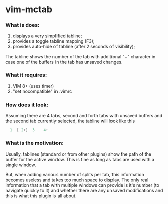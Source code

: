 # vim-mctab

### What is does:
1. displays a very simplified tabline;
2. provides a toggle tabline mapping (F3);
3. provides auto-hide of tabline (after 2 seconds of visibility);

The tabline shows the number of the tab with additional "+" character in case
one of the buffers in the tab has unsaved changes.

### What it requires:
1. VIM 8+ (uses timer)
2. "set nocompatible" in .vimrc

### How does it look:
Assuming there are 4 tabs, second and forth tabs with unsaved buffers and the
second tab currently selected, the tabline will look like this
```c
  1  [ 2+]  3    4+
```

### What is the motivation:
Usually, tablines (standard or from other plugins) show the path of the buffer
for the active window. This is fine as long as tabs are used with a single
  window.

But, when adding various number of splits per tab, this information becomes
useless and takes too much space to display. The only real information that a
tab with multiple windows can provide is it's number (to navigate quickly to
it) and whether there are any unsaved modifications and this is what this
plugin is all about.
